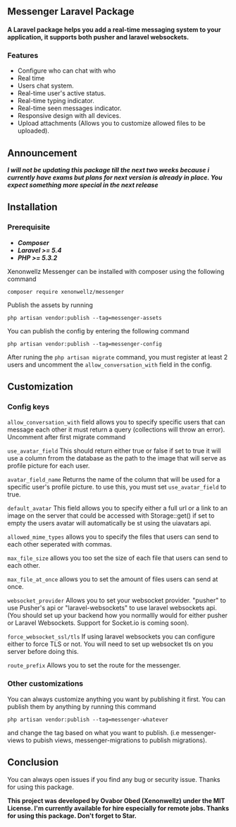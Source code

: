 ##  Messenger Laravel Package

#### A Laravel package helps you add a real-time messaging system to your application, it supports both pusher and laravel websockets.


### Features
- Configure who can chat with who
- Real time 
- Users chat system.
- Real-time user's active status.
- Real-time typing indicator.
- Real-time seen messages indicator.
- Responsive design with all devices.
- Upload attachments (Allows you to customize allowed files to be uploaded).

## Announcement

***I will not be updating this package till the next two weeks because i currently have exams but plans for next version is already in place. You expect something more special in the next release***

## Installation 

### Prerequisite
  - ***Composer***
  - ***Laravel >= 5.4***
  - ***PHP >= 5.3.2***

 Xenonwellz Messenger can be installed with composer using the following command

` composer require xenonwellz/messenger `

Publish the assets by running 

`php artisan vendor:publish --tag=messenger-assets`

 You can publish the config by entering the following command

 `php artisan vendor:publish --tag=messenger-config`

 After runing the 
 `php artisan migrate`
 command, you must register at least 2 users and uncomment the
 `allow_conversation_with`
 field in the config.


## Customization

### Config keys

`allow_conversation_with`
field allows you to specify specific users that can message each other it must return a query (collections will throw an error). Uncomment after first migrate command

`use_avatar_field`
 This should return either true or false if set to true it will use a column frrom the database as the path to the image that will serve as profile picture for each user.

`avatar_field_name` Returns the name of the column that will be used for a specific user's profile picture. to use this, you must set 
`use_avatar_field` to true.

 `default_avatar` This field allows you to specify either a full url or a link to an image on the server that could be accessed with Storage::get() if set to empty the users avatar will automatically be st using the uiavatars api.

`allowed_mime_types` allows you to specify the files that users can send to each other seperated with commas.

`max_file_size` allows you too set the size of each file that users can send to each other.

`max_file_at_once` allows you to set the amount of files users can send at once.

`websocket_provider` Allows you to set your websocket provider. "pusher" to use Pusher's api or "laravel-websockets" to use laravel websockets api. (You should set up your backend how you normallly would for either pusher or Laravel Websockets. Support for Socket.io is coming soon).

`force_websocket_ssl/tls` If using laravel websockets you can configure either to force TLS or not. You will need to set up websocket tls on you server before doing this.

`route_prefix` Allows you to set the route for the messenger.

### Other customizations

You can always customize anything you want by publishing it first. You can publish them by anything by running this command 

`php artisan vendor:publish --tag=messenger-whatever` 

and change the tag based on what you want to publish. (i.e messenger-views to pubish views, messenger-migrations to publish migrations).

## Conclusion
You can always open issues if you find any bug or security issue. Thanks for using this package.

**This project was developed by Ovabor Obed (Xenonwellz) under the MIT License. I'm currently available for hire especially for remote jobs. Thanks for using this package. Don't forget to Star.**
